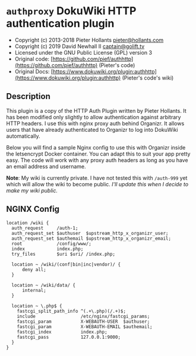 
# `authproxy` DokuWiki HTTP authentication plugin

* Copyright (c) 2013-2018 Pieter Hollants <pieter@hollants.com>
* Copyright (c) 2019 David Newhall II <captain@golift.tv>
* Licensed under the GNU Public License (GPL) version 3
* Original code: [https://github.com/pief/authhttp](https://github.com/pief/authhttp) (Pieter's code)
* Original Docs: [https://www.dokuwiki.org/plugin:authhttp](https://www.dokuwiki.org/plugin:authhttp)
  (Pieter's code's wiki)

## Description

This plugin is a copy of the HTTP Auth Plugin written by Pieter Hollants.
It has been modified only slightly to allow authentication against arbitrary HTTP
headers. I use this with nginx proxy auth behind Organizr. It allows users that have
already authenticated to Organizr to log into DokuWiki automatically.

Below you will find a sample Nginx config to use this with Organizr inside the
letsencrypt Docker container. You can adapt this to suit your app pretty easy.
The code will work with any proxy auth headers as long as you have an email
address and username.

**Note**: My wiki is currently private. I have not tested this with `/auth-999` yet
which will allow the wiki to become public. _I'll update this when I decide to make
my wiki public._

## NGINX Config

```shell
location /wiki {
  auth_request     /auth-1;
  auth_request_set $authuser  $upstream_http_x_organizr_user;
  auth_request_set $authemail $upstream_http_x_organizr_email;
  root             /config/www/;
  index            index.php;
  try_files        $uri $uri/ /index.php;

  location ~ /wiki/(conf|bin|inc|vendor)/ {
      deny all;
  }

  location ~ /wiki/data/ {
      internal;
  }

  location ~ \.php$ {
    fastcgi_split_path_info ^(.+\.php)(/.+)$;
    include                 /etc/nginx/fastcgi_params;
    fastcgi_param           X-WEBAUTH-USER  $authuser;
    fastcgi_param           X-WEBAUTH-EMAIL $authemail;
    fastcgi_index           index.php;
    fastcgi_pass            127.0.0.1:9000;
  }
}
```
